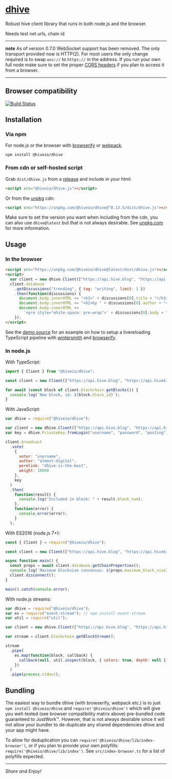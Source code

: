 # [dhive](https://github.com)

Robust hive client library that runs in both node.js and the browser.

Needs test net urls, chain id

---

**note** As of version 0.7.0 WebSocket support has been removed. The only transport provided now is HTTP(2). For most users the only change required is to swap `wss://` to `https://` in the address. If you run your own full node make sure to set the proper [CORS headers](https://en.wikipedia.org/wiki/Cross-origin_resource_sharing) if you plan to access it from a browser.

---

## Browser compatibility

[![Build Status](https://saucelabs.com/browser-matrix/jnordberg-dhive.svg)](https://saucelabs.com/open_sauce/user/jnordberg-dhive)

## Installation

### Via npm

For node.js or the browser with [browserify](https://github.com/substack/node-browserify) or [webpack](https://github.com/webpack/webpack).

```
npm install @hiveio/dhive
```

### From cdn or self-hosted script

Grab `dist/dhive.js` from a [release](https://github.com/jnordberg/dhive/releases) and include in your html:

```html
<script src="@hiveio/dhive.js"></script>
```

Or from the [unpkg](https://unpkg.com) cdn:

```html
<script src="https://unpkg.com/@hiveio/dhive@^0.13.5/dist/dhive.js"></script>
```

Make sure to set the version you want when including from the cdn, you can also use `dhive@latest` but that is not always desirable. See [unpkg.com](https://unpkg.com) for more information.

## Usage

### In the browser

```html
<script src="https://unpkg.com/@hiveio/dhive@latest/dist/dhive.js"></script>
<script>
  var client = new dhive.Client(["https://api.hive.blog", "https://api.hivekings.com", "https://anyx.io", "https://api.openhive.network"]);
  client.database
    .getDiscussions("trending", { tag: "writing", limit: 1 })
    .then(function(discussions) {
      document.body.innerHTML += "<h1>" + discussions[0].title + "</h1>";
      document.body.innerHTML += "<h2>by " + discussions[0].author + "</h2>";
      document.body.innerHTML +=
        '<pre style="white-space: pre-wrap">' + discussions[0].body + "</pre>";
    });
</script>
```

See the [demo source](https://github.com/jnordberg/dhive/tree/master/examples/comment-feed) for an example on how to setup a livereloading TypeScript pipeline with [wintersmith](https://github.com/jnordberg/wintersmith) and [browserify](https://github.com/substack/node-browserify).

### In node.js

With TypeScript:

```typescript
import { Client } from "@hiveio/dhive";

const client = new Client(["https://api.hive.blog", "https://api.hivekings.com", "https://anyx.io", "https://api.openhive.network"]);

for await (const block of client.blockchain.getBlocks()) {
  console.log(`New block, id: ${block.block_id}`);
}
```

With JavaScript:

```javascript
var dhive = require("@hiveio/dhive");

var client = new dhive.Client(["https://api.hive.blog", "https://api.hivekings.com", "https://anyx.io", "https://api.openhive.network"]);
var key = dhive.PrivateKey.fromLogin("username", "password", "posting");

client.broadcast
  .vote(
    {
      voter: "username",
      author: "almost-digital",
      permlink: "dhive-is-the-best",
      weight: 10000
    },
    key
  )
  .then(
    function(result) {
      console.log("Included in block: " + result.block_num);
    },
    function(error) {
      console.error(error);
    }
  );
```

With ES2016 (node.js 7+):

```javascript
const { Client } = require("@hiveio/dhive");

const client = new Client(["https://api.hive.blog", "https://api.hivekings.com", "https://anyx.io", "https://api.openhive.network"]);

async function main() {
  const props = await client.database.getChainProperties();
  console.log(`Maximum blocksize consensus: ${props.maximum_block_size} bytes`);
  client.disconnect();
}

main().catch(console.error);
```

With node.js streams:

```javascript
var dhive = require("@hiveio/dhive");
var es = require("event-stream"); // npm install event-stream
var util = require("util");

var client = new dhive.Client(["https://api.hive.blog", "https://api.hivekings.com", "https://anyx.io", "https://api.openhive.network"]);

var stream = client.blockchain.getBlockStream();

stream
  .pipe(
    es.map(function(block, callback) {
      callback(null, util.inspect(block, { colors: true, depth: null }) + "\n");
    })
  )
  .pipe(process.stdout);
```

## Bundling

The easiest way to bundle dhive (with browserify, webpack etc.) is to just `npm install @hiveio/dhive` and `require('@hiveio/dhive')` which will give you well-tested (see browser compatibility matrix above) pre-bundled code guaranteed to JustWork™. However, that is not always desirable since it will not allow your bundler to de-duplicate any shared dependencies dhive and your app might have.

To allow for deduplication you can `require('@hiveio/dhive/lib/index-browser')`, or if you plan to provide your own polyfills: `require('@hiveio/dhive/lib/index')`. See `src/index-browser.ts` for a list of polyfills expected.

---

_Share and Enjoy!_

